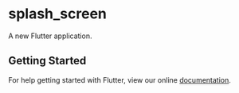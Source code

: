 # splash_screen

A new Flutter application.

## Getting Started

For help getting started with Flutter, view our online
[documentation](https://flutter.io/).
